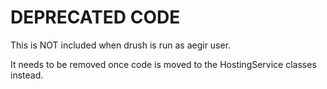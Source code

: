 # DEPRECATED CODE

This is NOT included when drush is run as aegir user.

It needs to be removed once code is moved to the HostingService classes instead.